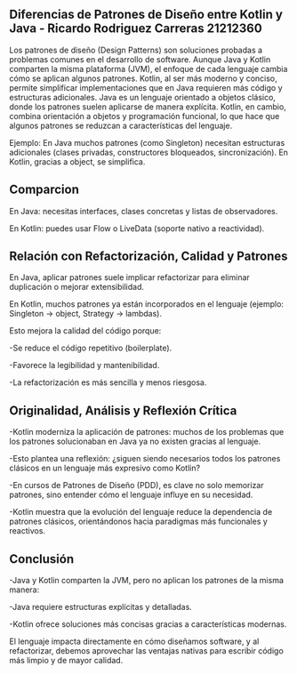 Diferencias de Patrones de Diseño entre Kotlin y Java - Ricardo Rodriguez Carreras 21212360
---

Los patrones de diseño (Design Patterns) son soluciones probadas a problemas comunes en el desarrollo de software. Aunque Java y Kotlin comparten la misma plataforma (JVM), el enfoque de cada lenguaje cambia cómo se aplican algunos patrones.
Kotlin, al ser más moderno y conciso, permite simplificar implementaciones que en Java requieren más código y estructuras adicionales.
Java es un lenguaje orientado a objetos clásico, donde los patrones suelen aplicarse de manera explícita.
Kotlin, en cambio, combina orientación a objetos y programación funcional, lo que hace que algunos patrones se reduzcan a características del lenguaje.

Ejemplo: En Java muchos patrones (como Singleton) necesitan estructuras adicionales (clases privadas, constructores bloqueados, sincronización). En Kotlin, gracias a object, se simplifica.

Comparcion
---
En Java: necesitas interfaces, clases concretas y listas de observadores.

En Kotlin: puedes usar Flow o LiveData (soporte nativo a reactividad).

Relación con Refactorización, Calidad y Patrones
---
En Java, aplicar patrones suele implicar refactorizar para eliminar duplicación o mejorar extensibilidad.

En Kotlin, muchos patrones ya están incorporados en el lenguaje (ejemplo: Singleton → object, Strategy → lambdas).

Esto mejora la calidad del código porque:

-Se reduce el código repetitivo (boilerplate).

-Favorece la legibilidad y mantenibilidad.

-La refactorización es más sencilla y menos riesgosa.

Originalidad, Análisis y Reflexión Crítica
---
-Kotlin moderniza la aplicación de patrones: muchos de los problemas que los patrones solucionaban en Java ya no existen gracias al lenguaje.

-Esto plantea una reflexión: ¿siguen siendo necesarios todos los patrones clásicos en un lenguaje más expresivo como Kotlin?

-En cursos de Patrones de Diseño (PDD), es clave no solo memorizar patrones, sino entender cómo el lenguaje influye en su necesidad.

-Kotlin muestra que la evolución del lenguaje reduce la dependencia de patrones clásicos, orientándonos hacia paradigmas más funcionales y reactivos.

Conclusión
---

-Java y Kotlin comparten la JVM, pero no aplican los patrones de la misma manera:

-Java requiere estructuras explícitas y detalladas.

-Kotlin ofrece soluciones más concisas gracias a características modernas.

El lenguaje impacta directamente en cómo diseñamos software, y al refactorizar, debemos aprovechar las ventajas nativas para escribir código más limpio y de mayor calidad.
